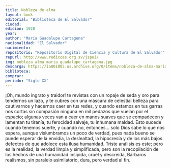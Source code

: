 ```yaml
---
title: Nobleza de alma 
layout: book
editorial: "Biblioteca de El Salvador"
ciudad: 
edicion: 1928
year: 
author: "María Guadalupe Cartagena"
nacionalidad: "El Salvador"
nacimiento: 
repositorio: "Repositorio Digital de Ciencia y Cultura de El Salvador"
repurl: http://www.redicces.org.sv/jspui/
img: nobleza_alma_maria_guadalupe_cartagena.jpg
descarga: https://ia801805.us.archive.org/0/items/nobleza-de-alma-maria-guadalupe-cartagena/Nobleza%20de%20Alma%20-%20Maria%20Guadalupe%20Cartagena.pdf
biblioteca: 
comprar: 
periodo: "Siglo XX"
---
```

 

¡Oh, mundo ingrato y traidor! te revistas con un ropaje de seda y oro para tendernos un lazo, y te cubres con una máscara de celestial belleza para cautivarnos y hacernos caer en tus redes, y cuando estamos en tus garras nos cortas sin compasión ninguna en mil pedazos que vuelan por el espacio; algunas veces van a caer en manos suaves que se compadecen y lamentan tu tiranía, tu ferocidad salvaje, tu inhumana maldad. Esto sucede cuando tenemos suerte, y cuando no, entonces... solo Dios sabe lo que nos espera, aunque vislumbramos un poco de verdad, pues nada bueno se puede esperar de la envidia, la deslealtad, la hipocresía y de los más bajos defectos de que adolece esta ilusa humanidad. Triste análisis es este; pero es la realidad, la verdad limpia y simplificada, pero son la recopilación de los hechos de una humanidad insípida, cruel y descreída, Bárbaros realismos, sin paralelo asimilatorio, dura, pero verdad al fin.
